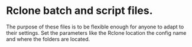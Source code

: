# Rclone batch and script files.

The purpose of these files is to be flexible enough for anyone to adapt to their settings.
Set the parameters like the Rclone location the config name and where the folders are located.
